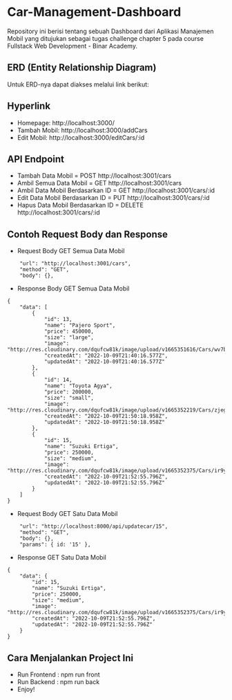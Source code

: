 # Car-Management-Dashboard
Repository ini berisi tentang sebuah Dashboard dari Aplikasi Manajemen Mobil yang ditujukan sebagai tugas challenge chapter 5 pada course Fullstack Web Development - Binar Academy.

## ERD (Entity Relationship Diagram)

Untuk ERD-nya dapat diakses melalui link berikut: 

## Hyperlink

- Homepage: http://localhost:3000/
- Tambah Mobil: http://localhost:3000/addCars
- Edit Mobil: http://localhost:3000/editCars/:id

## API Endpoint

- Tambah Data Mobil = POST http://localhost:3001/cars
- Ambil Semua Data Mobil = GET http://localhost:3001/cars
- Ambil Data Mobil Berdasarkan ID = GET http://localhost:3001/cars/:id
- Edit Data Mobil Berdasarkan ID = PUT http://localhost:3001/cars/:id
- Hapus Data Mobil Berdasarkan ID = DELETE http://localhost:3001/cars/:id

## Contoh Request Body dan Response

- Request Body GET Semua Data Mobil

```
    "url": "http://localhost:3001/cars",
    "method": "GET",
    "body": {},
```

- Response Body GET Semua Data Mobil

```
{
    "data": [
        {
            "id": 13,
            "name": "Pajero Sport",
            "price": 450000,
            "size": "large",
            "image": "http://res.cloudinary.com/dqufcw81k/image/upload/v1665351616/Cars/wv7bugljkxrzysar7uvt.png",
            "createdAt": "2022-10-09T21:40:16.577Z",
            "updatedAt": "2022-10-09T21:40:16.577Z"
        },
        {
            "id": 14,
            "name": "Toyota Agya",
            "price": 200000,
            "size": "small",
            "image": "http://res.cloudinary.com/dqufcw81k/image/upload/v1665352219/Cars/zjegq6emfmo5hri4xhgv.png",
            "createdAt": "2022-10-09T21:50:18.958Z",
            "updatedAt": "2022-10-09T21:50:18.958Z"
        },
        {
            "id": 15,
            "name": "Suzuki Ertiga",
            "price": 250000,
            "size": "medium",
            "image": "http://res.cloudinary.com/dqufcw81k/image/upload/v1665352375/Cars/ir9yjso2ajmgegninn2b.png",
            "createdAt": "2022-10-09T21:52:55.796Z",
            "updatedAt": "2022-10-09T21:52:55.796Z"
        }
    ]
}
```

- Request Body GET Satu Data Mobil

```
    "url": "http://localhost:8000/api/updatecar/15",
    "method": "GET",
    "body": {},
    "params": { id: '15' },
```

- Response GET Satu Data Mobil

```
{
    "data": {
        "id": 15,
        "name": "Suzuki Ertiga",
        "price": 250000,
        "size": "medium",
        "image": "http://res.cloudinary.com/dqufcw81k/image/upload/v1665352375/Cars/ir9yjso2ajmgegninn2b.png",
        "createdAt": "2022-10-09T21:52:55.796Z",
        "updatedAt": "2022-10-09T21:52:55.796Z"
    }
}
```
## Cara Menjalankan Project Ini

- Run Frontend : npm run front
- Run Backend : npm run back
- Enjoy!

